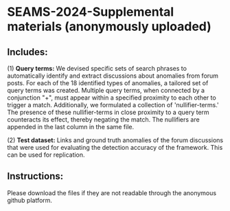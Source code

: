 # SEAMS-2024-Supplemental materials (anonymously uploaded)

## Includes:

(1) **Query terms:** We devised specific sets of search phrases to automatically identify and extract discussions about anomalies from forum posts. For each of the 18 identified types of anomalies, a tailored set of query terms was created. Multiple query terms, when connected by a conjunction "+", must appear within a specified proximity to each other to trigger a match. Additionally, we formulated a collection of 'nullifier-terms.' The presence of these nullifier-terms in close proximity to a query term counteracts its effect, thereby negating the match. The nullifiers are appended in the last column in the same file. 


(2) **Test dataset:** Links and ground truth anomalies of the forum discussions that were used for evaluating the detection accuracy of the framework. This can be used for replication.  

## Instructions:
Please download the files if they are not readable through the anonymous github platform.
